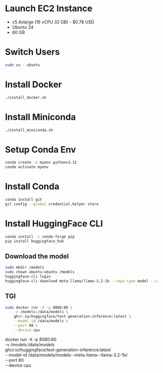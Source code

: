 # Launch EC2 Instance

- c5.4xlarge (16 vCPU 32 GB) - $0.78 USD
- Ubuntu 24
- 60 GB


# Switch Users
```sh
sudo su - ubuntu
```

# Install Docker

```sh
./install_docker.sh
```

# Install Miniconda

```sh
./install_miniconda.sh
```

# Setup Conda Env

```sh
conda create -n myenv python=3.12
conda activate myenv
```

# Install Conda

```sh
conda install git
git config --global credential.helper store
```

# Install HuggingFace CLI

```sh
conda install -c conda-forge pip
pip install huggingface_hub
```


## Download the model

```sh
sudo mkdir /models
sudo chown ubuntu:ubuntu /models
huggingface-cli login
huggingface-cli download meta-llama/llama-3.2-1b --repo-type model --cache-dir /models
```

## TGI

```sh
sudo docker run -d -p 8080:80 \
    -v /models:/data/models \
    ghcr.io/huggingface/text-generation-inference:latest \
    --model-id /data/models \
    --port 80 \
    --device cpu
```

docker run -it -p 8080:80 \
    -v /models:/data/models \
    ghcr.io/huggingface/text-generation-inference:latest \
    --model-id /data/models/models--meta-llama--llama-3.2-1b/ \
    --port 80 \
    --device cpu